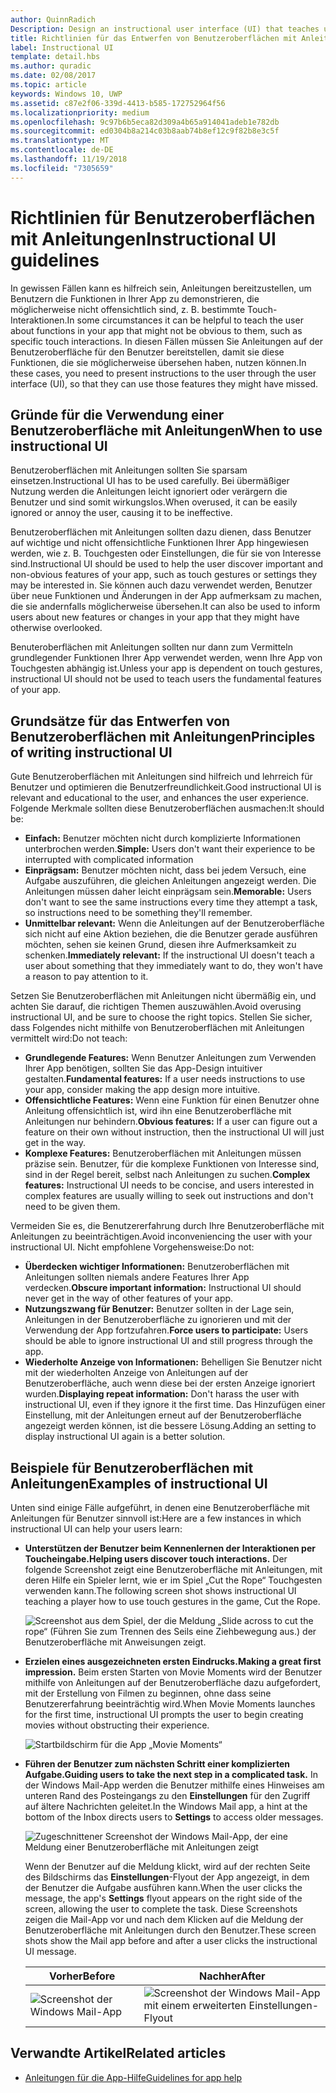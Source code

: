 ```yaml
---
author: QuinnRadich
Description: Design an instructional user interface (UI) that teaches users how to work with your UWP app.
title: Richtlinien für das Entwerfen von Benutzeroberflächen mit Anleitungen
label: Instructional UI
template: detail.hbs
ms.author: quradic
ms.date: 02/08/2017
ms.topic: article
keywords: Windows 10, UWP
ms.assetid: c87e2f06-339d-4413-b585-172752964f56
ms.localizationpriority: medium
ms.openlocfilehash: 9c97b6b5eca82d309a4b65a914041adeb1e782db
ms.sourcegitcommit: ed0304b8a214c03b8aab74b8ef12c9f82b8e3c5f
ms.translationtype: MT
ms.contentlocale: de-DE
ms.lasthandoff: 11/19/2018
ms.locfileid: "7305659"
---
```

# <a name="instructional-ui-guidelines"></a><span data-ttu-id="43481-103">Richtlinien für Benutzeroberflächen mit Anleitungen</span><span class="sxs-lookup"><span data-stu-id="43481-103">Instructional UI guidelines</span></span>



<span data-ttu-id="43481-104">In gewissen Fällen kann es hilfreich sein, Anleitungen bereitzustellen, um Benutzern die Funktionen in Ihrer App zu demonstrieren, die möglicherweise nicht offensichtlich sind, z. B. bestimmte Touch-Interaktionen.</span><span class="sxs-lookup"><span data-stu-id="43481-104">In some circumstances it can be helpful to teach the user about functions in your app that might not be obvious to them, such as specific touch interactions.</span></span> <span data-ttu-id="43481-105">In diesen Fällen müssen Sie Anleitungen auf der Benutzeroberfläche für den Benutzer bereitstellen, damit sie diese Funktionen, die sie möglicherweise übersehen haben, nutzen können.</span><span class="sxs-lookup"><span data-stu-id="43481-105">In these cases, you need to present instructions to the user through the user interface (UI), so that they can use those features they might have missed.</span></span>

## <a name="when-to-use-instructional-ui"></a><span data-ttu-id="43481-106">Gründe für die Verwendung einer Benutzeroberfläche mit Anleitungen</span><span class="sxs-lookup"><span data-stu-id="43481-106">When to use instructional UI</span></span>

<span data-ttu-id="43481-107">Benutzeroberflächen mit Anleitungen sollten Sie sparsam einsetzen.</span><span class="sxs-lookup"><span data-stu-id="43481-107">Instructional UI has to be used carefully.</span></span> <span data-ttu-id="43481-108">Bei übermäßiger Nutzung werden die Anleitungen leicht ignoriert oder verärgern die Benutzer und sind somit wirkungslos.</span><span class="sxs-lookup"><span data-stu-id="43481-108">When overused, it can be easily ignored or annoy the user, causing it to be ineffective.</span></span>

<span data-ttu-id="43481-109">Benutzeroberflächen mit Anleitungen sollten dazu dienen, dass Benutzer auf wichtige und nicht offensichtliche Funktionen Ihrer App hingewiesen werden, wie z. B. Touchgesten oder Einstellungen, die für sie von Interesse sind.</span><span class="sxs-lookup"><span data-stu-id="43481-109">Instructional UI should be used to help the user discover important and non-obvious features of your app, such as touch gestures or settings they may be interested in.</span></span> <span data-ttu-id="43481-110">Sie können auch dazu verwendet werden, Benutzer über neue Funktionen und Änderungen in der App aufmerksam zu machen, die sie andernfalls möglicherweise übersehen.</span><span class="sxs-lookup"><span data-stu-id="43481-110">It can also be used to inform users about new features or changes in your app that they might have otherwise overlooked.</span></span>

<span data-ttu-id="43481-111">Benuteroberflächen mit Anleitungen sollten nur dann zum Vermitteln grundlegender Funktionen Ihrer App verwendet werden, wenn Ihre App von Touchgesten abhängig ist.</span><span class="sxs-lookup"><span data-stu-id="43481-111">Unless your app is dependent on touch gestures, instructional UI should not be used to teach users the fundamental features of your app.</span></span>

## <a name="principles-of-writing-instructional-ui"></a><span data-ttu-id="43481-112">Grundsätze für das Entwerfen von Benutzeroberflächen mit Anleitungen</span><span class="sxs-lookup"><span data-stu-id="43481-112">Principles of writing instructional UI</span></span>

<span data-ttu-id="43481-113">Gute Benutzeroberflächen mit Anleitungen sind hilfreich und lehrreich für Benutzer und optimieren die Benutzerfreundlichkeit.</span><span class="sxs-lookup"><span data-stu-id="43481-113">Good instructional UI is relevant and educational to the user, and enhances the user experience.</span></span> <span data-ttu-id="43481-114">Folgende Merkmale sollten diese Benutzeroberflächen ausmachen:</span><span class="sxs-lookup"><span data-stu-id="43481-114">It should be:</span></span>

-   <span data-ttu-id="43481-115">**Einfach:** Benutzer möchten nicht durch komplizierte Informationen unterbrochen werden.</span><span class="sxs-lookup"><span data-stu-id="43481-115">**Simple:** Users don't want their experience to be interrupted with complicated information</span></span>
-   <span data-ttu-id="43481-116">**Einprägsam:** Benutzer möchten nicht, dass bei jedem Versuch, eine Aufgabe auszuführen, die gleichen Anleitungen angezeigt werden. Die Anleitungen müssen daher leicht einprägsam sein.</span><span class="sxs-lookup"><span data-stu-id="43481-116">**Memorable:** Users don't want to see the same instructions every time they attempt a task, so instructions need to be something they'll remember.</span></span>
-   <span data-ttu-id="43481-117">**Unmittelbar relevant:** Wenn die Anleitungen auf der Benutzeroberfläche sich nicht auf eine Aktion beziehen, die die Benutzer gerade ausführen möchten, sehen sie keinen Grund, diesen ihre Aufmerksamkeit zu schenken.</span><span class="sxs-lookup"><span data-stu-id="43481-117">**Immediately relevant:** If the instructional UI doesn't teach a user about something that they immediately want to do, they won't have a reason to pay attention to it.</span></span>

<span data-ttu-id="43481-118">Setzen Sie Benutzeroberflächen mit Anleitungen nicht übermäßig ein, und achten Sie darauf, die richtigen Themen auszuwählen.</span><span class="sxs-lookup"><span data-stu-id="43481-118">Avoid overusing instructional UI, and be sure to choose the right topics.</span></span> <span data-ttu-id="43481-119">Stellen Sie sicher, dass Folgendes nicht mithilfe von Benutzeroberflächen mit Anleitungen vermittelt wird:</span><span class="sxs-lookup"><span data-stu-id="43481-119">Do not teach:</span></span>

-   <span data-ttu-id="43481-120">**Grundlegende Features:** Wenn Benutzer Anleitungen zum Verwenden Ihrer App benötigen, sollten Sie das App-Design intuitiver gestalten.</span><span class="sxs-lookup"><span data-stu-id="43481-120">**Fundamental features:** If a user needs instructions to use your app, consider making the app design more intuitive.</span></span>
-   <span data-ttu-id="43481-121">**Offensichtliche Features:** Wenn eine Funktion für einen Benutzer ohne Anleitung offensichtlich ist, wird ihn eine Benutzeroberfläche mit Anleitungen nur behindern.</span><span class="sxs-lookup"><span data-stu-id="43481-121">**Obvious features:** If a user can figure out a feature on their own without instruction, then the instructional UI will just get in the way.</span></span>
-   <span data-ttu-id="43481-122">**Komplexe Features:** Benutzeroberflächen mit Anleitungen müssen präzise sein. Benutzer, für die komplexe Funktionen von Interesse sind, sind in der Regel bereit, selbst nach Anleitungen zu suchen.</span><span class="sxs-lookup"><span data-stu-id="43481-122">**Complex features:** Instructional UI needs to be concise, and users interested in complex features are usually willing to seek out instructions and don't need to be given them.</span></span>

<span data-ttu-id="43481-123">Vermeiden Sie es, die Benutzererfahrung durch Ihre Benutzeroberfläche mit Anleitungen zu beeinträchtigen.</span><span class="sxs-lookup"><span data-stu-id="43481-123">Avoid inconveniencing the user with your instructional UI.</span></span> <span data-ttu-id="43481-124">Nicht empfohlene Vorgehensweise:</span><span class="sxs-lookup"><span data-stu-id="43481-124">Do not:</span></span>

-   <span data-ttu-id="43481-125">**Überdecken wichtiger Informationen:** Benutzeroberflächen mit Anleitungen sollten niemals andere Features Ihrer App verdecken.</span><span class="sxs-lookup"><span data-stu-id="43481-125">**Obscure important information:** Instructional UI should never get in the way of other features of your app.</span></span>
-   <span data-ttu-id="43481-126">**Nutzungszwang für Benutzer:** Benutzer sollten in der Lage sein, Anleitungen in der Benutzeroberfläche zu ignorieren und mit der Verwendung der App fortzufahren.</span><span class="sxs-lookup"><span data-stu-id="43481-126">**Force users to participate:** Users should be able to ignore instructional UI and still progress through the app.</span></span>
-   <span data-ttu-id="43481-127">**Wiederholte Anzeige von Informationen:** Behelligen Sie Benutzer nicht mit der wiederholten Anzeige von Anleitungen auf der Benutzeroberfläche, auch wenn diese bei der ersten Anzeige ignoriert wurden.</span><span class="sxs-lookup"><span data-stu-id="43481-127">**Displaying repeat information:** Don't harass the user with instructional UI, even if they ignore it the first time.</span></span> <span data-ttu-id="43481-128">Das Hinzufügen einer Einstellung, mit der Anleitungen erneut auf der Benutzeroberfläche angezeigt werden können, ist die bessere Lösung.</span><span class="sxs-lookup"><span data-stu-id="43481-128">Adding an setting to display instructional UI again is a better solution.</span></span>

## <a name="examples-of-instructional-ui"></a><span data-ttu-id="43481-129">Beispiele für Benutzeroberflächen mit Anleitungen</span><span class="sxs-lookup"><span data-stu-id="43481-129">Examples of instructional UI</span></span>

<span data-ttu-id="43481-130">Unten sind einige Fälle aufgeführt, in denen eine Benutzeroberfläche mit Anleitungen für Benutzer sinnvoll ist:</span><span class="sxs-lookup"><span data-stu-id="43481-130">Here are a few instances in which instructional UI can help your users learn:</span></span>

-   **<span data-ttu-id="43481-131">Unterstützen der Benutzer beim Kennenlernen der Interaktionen per Toucheingabe.</span><span class="sxs-lookup"><span data-stu-id="43481-131">Helping users discover touch interactions.</span></span>** <span data-ttu-id="43481-132">Der folgende Screenshot zeigt eine Benutzeroberfläche mit Anleitungen, mit deren Hilfe ein Spieler lernt, wie er im Spiel „Cut the Rope“ Touchgesten verwenden kann.</span><span class="sxs-lookup"><span data-stu-id="43481-132">The following screen shot shows instructional UI teaching a player how to use touch gestures in the game, Cut the Rope.</span></span>

    ![Screenshot aus dem Spiel, der die Meldung „Slide across to cut the rope“ (Führen Sie zum Trennen des Seils eine Ziehbewegung aus.) der Benutzeroberfläche mit Anweisungen zeigt.](images/in-game-controls-3.png)

-   **<span data-ttu-id="43481-134">Erzielen eines ausgezeichneten ersten Eindrucks.</span><span class="sxs-lookup"><span data-stu-id="43481-134">Making a great first impression.</span></span>** <span data-ttu-id="43481-135">Beim ersten Starten von Movie Moments wird der Benutzer mithilfe von Anleitungen auf der Benutzeroberfläche dazu aufgefordert, mit der Erstellung von Filmen zu beginnen, ohne dass seine Benutzererfahrung beeinträchtig wird.</span><span class="sxs-lookup"><span data-stu-id="43481-135">When Movie Moments launches for the first time, instructional UI prompts the user to begin creating movies without obstructing their experience.</span></span>

    ![Startbildschirm für die App „Movie Moments“](images/instructional-ui-movie.png)

-   **<span data-ttu-id="43481-137">Führen der Benutzer zum nächsten Schritt einer komplizierten Aufgabe.</span><span class="sxs-lookup"><span data-stu-id="43481-137">Guiding users to take the next step in a complicated task.</span></span>** <span data-ttu-id="43481-138">In der Windows Mail-App werden die Benutzer mithilfe eines Hinweises am unteren Rand des Posteingangs zu den **Einstellungen** für den Zugriff auf ältere Nachrichten geleitet.</span><span class="sxs-lookup"><span data-stu-id="43481-138">In the Windows Mail app, a hint at the bottom of the Inbox directs users to **Settings** to access older messages.</span></span>

    ![Zugeschnittener Screenshot der Windows Mail-App, der eine Meldung einer Benutzeroberfläche mit Anleitungen zeigt](images/instructional-ui-mail-inbox.png)

    <span data-ttu-id="43481-140">Wenn der Benutzer auf die Meldung klickt, wird auf der rechten Seite des Bildschirms das **Einstellungen**-Flyout der App angezeigt, in dem der Benutzer die Aufgabe ausführen kann.</span><span class="sxs-lookup"><span data-stu-id="43481-140">When the user clicks the message, the app's **Settings** flyout appears on the right side of the screen, allowing the user to complete the task.</span></span> <span data-ttu-id="43481-141">Diese Screenshots zeigen die Mail-App vor und nach dem Klicken auf die Meldung der Benutzeroberfläche mit Anleitungen durch den Benutzer.</span><span class="sxs-lookup"><span data-stu-id="43481-141">These screen shots show the Mail app before and after a user clicks the instructional UI message.</span></span>

    | <span data-ttu-id="43481-142">Vorher</span><span class="sxs-lookup"><span data-stu-id="43481-142">Before</span></span>                                                               | <span data-ttu-id="43481-143">Nachher</span><span class="sxs-lookup"><span data-stu-id="43481-143">After</span></span>                                                                                                        |
    |----------------------------------------------------------------------|--------------------------------------------------------------------------------------------------------------|
    | ![Screenshot der Windows Mail-App](images/instructional-ui-mail.png) | ![Screenshot der Windows Mail-App mit einem erweiterten Einstellungen-Flyout](images/instructional-ui-mail-flyout.png) |

## <a name="related-articles"></a><span data-ttu-id="43481-146">Verwandte Artikel</span><span class="sxs-lookup"><span data-stu-id="43481-146">Related articles</span></span>

* [<span data-ttu-id="43481-147">Anleitungen für die App-Hilfe</span><span class="sxs-lookup"><span data-stu-id="43481-147">Guidelines for app help</span></span>](guidelines-for-app-help.md)
